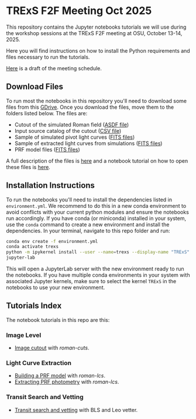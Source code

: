 # TRExS F2F Meeting Oct 2025

This repository contains the Jupyter notebooks tutorials we will use during the workshop sessions at the TRExS F2F meeting at OSU, October 13-14, 2025.

Here you will find instructions on how to install the Python requirements and files 
necessary to run the tutorials. 

[Here](data/TRExS_F2F_Meeting_schedule_v2.pdf) is a draft of the meeting schedule.

## Download Files

To run most the notebooks in this repository you'll need to download some files from this [GDrive](https://drive.google.com/drive/folders/1HeP7ZsO2V5PnyylGd3S_VhBmeNKXJzwZ?usp=sharing). Once you download the files, move them to the folders listed below.
The files are:

- Cutout of the simulated Roman field ([ASDF file](data/dryrun_01/simulated_imgs/))
- Input source catalog of the cutout ([CSV file](data/dryrun_01/catalogs/TRExS_dryrun_01_MASTER_input_catalog_v1.1_cutout.csv))
- Sample of simulated pivot light curves ([FITS files](data/dryrun_01/lcs_pivot/))
- Sample of extracted light curves from simulations ([FITS files](data/dryrun_01/lcs_extracted/))
- PRF model files ([FITS files](data/dryrun_01/prf_models))

A full description of the files is [here](/data/README.md) and a notebook tutorial on how to open these files is [here](data/data_examples.ipynb).

## Installation Instructions

To run the notebooks you'll need to install the dependencies listed in `environment.yml`.
We recommend to do this in a new conda environment to avoid conflicts with your current
python modules and ensure the notebooks run accordingly. If you have conda (or miniconda)
installed in your system, use the `conda` command to create a new environment and install
the dependencies. In your terminal, navigate to this repo folder and run:

```bash
conda env create -f environment.yml
conda activate trexs
python -m ipykernel install --user --name=trexs --display-name "TRExS"
jupyter-lab
```

This will open a JupyterLab server with the new environment ready to run the notebooks.
If you have multiple conda environments in your system with associated Jupyter kernels, make sure to select the kernel `TRExS` in the notebooks to use your new environment.

## Tutorials Index

The notebook tutorials in this repo are this:

### Image Level

- [Image cutout](lc_extraction/image_cutout.ipynb) with *roman-cuts*.

### Light Curve Extraction

- [Building a PRF model](lc_extraction/lc_extraction_build_prf.ipynb) with *roman-lcs*.
- [Extracting PRF photometry](lc_extraction/lc_extraction_prf_phot.ipynb) with *roman-lcs*.

### Transit Search and Vetting

- [Transit search and vetting](transit_search/search_model_fluxvetting.ipynb) with BLS and Leo vetter.